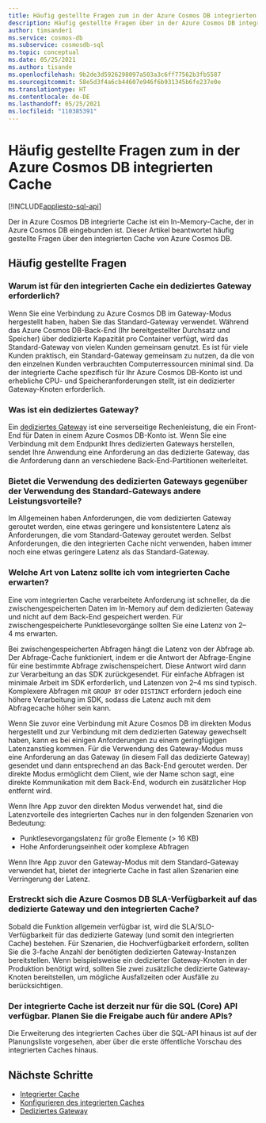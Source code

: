 ```yaml
---
title: Häufig gestellte Fragen zum in der Azure Cosmos DB integrierten Cache
description: Häufig gestellte Fragen über in der Azure Cosmos DB integrierten Cache.
author: timsander1
ms.service: cosmos-db
ms.subservice: cosmosdb-sql
ms.topic: conceptual
ms.date: 05/25/2021
ms.author: tisande
ms.openlocfilehash: 9b2de3d5926298097a503a3c6ff77562b3fb5587
ms.sourcegitcommit: 58e5d3f4a6cb44607e946f6b931345b6fe237e0e
ms.translationtype: HT
ms.contentlocale: de-DE
ms.lasthandoff: 05/25/2021
ms.locfileid: "110385391"
---
```

# <a name="azure-cosmos-db-integrated-cache-frequently-asked-questions"></a>Häufig gestellte Fragen zum in der Azure Cosmos DB integrierten Cache
[!INCLUDE[appliesto-sql-api](includes/appliesto-sql-api.md)]

Der in Azure Cosmos DB integrierte Cache ist ein In-Memory-Cache, der in Azure Cosmos DB eingebunden ist. Dieser Artikel beantwortet häufig gestellte Fragen über den integrierten Cache von Azure Cosmos DB.

## <a name="frequently-asked-questions"></a>Häufig gestellte Fragen

### <a name="why-does-the-integrated-cache-require-a-dedicated-gateway"></a>Warum ist für den integrierten Cache ein dediziertes Gateway erforderlich?

Wenn Sie eine Verbindung zu Azure Cosmos DB im Gateway-Modus hergestellt haben, haben Sie das Standard-Gateway verwendet. Während das Azure Cosmos DB-Back-End (Ihr bereitgestellter Durchsatz und Speicher) über dedizierte Kapazität pro Container verfügt, wird das Standard-Gateway von vielen Kunden gemeinsam genutzt. Es ist für viele Kunden praktisch, ein Standard-Gateway gemeinsam zu nutzen, da die von den einzelnen Kunden verbrauchten Computerressourcen minimal sind. Da der integrierte Cache spezifisch für Ihr Azure Cosmos DB-Konto ist und erhebliche CPU- und Speicheranforderungen stellt, ist ein dedizierter Gateway-Knoten erforderlich.

### <a name="what-is-a-dedicated-gateway"></a>Was ist ein dediziertes Gateway?

Ein [dediziertes Gateway](dedicated-gateway.md) ist eine serverseitige Rechenleistung, die ein Front-End für Daten in einem Azure Cosmos DB-Konto ist. Wenn Sie eine Verbindung mit dem Endpunkt Ihres dedizierten Gateways herstellen, sendet Ihre Anwendung eine Anforderung an das dedizierte Gateway, das die Anforderung dann an verschiedene Back-End-Partitionen weiterleitet.

### <a name="does-using-the-dedicated-gateway-offer-any-other-performance-benefits-over-using-the-standard-gateway"></a>Bietet die Verwendung des dedizierten Gateways gegenüber der Verwendung des Standard-Gateways andere Leistungsvorteile?

Im Allgemeinen haben Anforderungen, die vom dedizierten Gateway geroutet werden, eine etwas geringere und konsistentere Latenz als Anforderungen, die vom Standard-Gateway geroutet werden. Selbst Anforderungen, die den integrierten Cache nicht verwenden, haben immer noch eine etwas geringere Latenz als das Standard-Gateway.

### <a name="what-kind-of-latency-should-i-expect-from-the-integrated-cache"></a>Welche Art von Latenz sollte ich vom integrierten Cache erwarten?

Eine vom integrierten Cache verarbeitete Anforderung ist schneller, da die zwischengespeicherten Daten im In-Memory auf dem dedizierten Gateway und nicht auf dem Back-End gespeichert werden. Für zwischengespeicherte Punktlesevorgänge sollten Sie eine Latenz von 2–4 ms erwarten.

Bei zwischengespeicherten Abfragen hängt die Latenz von der Abfrage ab. Der Abfrage-Cache funktioniert, indem er die Antwort der Abfrage-Engine für eine bestimmte Abfrage zwischenspeichert. Diese Antwort wird dann zur Verarbeitung an das SDK zurückgesendet. Für einfache Abfragen ist minimale Arbeit im SDK erforderlich, und Latenzen von 2–4 ms sind typisch. Komplexere Abfragen mit `GROUP BY` oder `DISTINCT` erfordern jedoch eine höhere Verarbeitung im SDK, sodass die Latenz auch mit dem Abfragecache höher sein kann.

Wenn Sie zuvor eine Verbindung mit Azure Cosmos DB im direkten Modus hergestellt und zur Verbindung mit dem dedizierten Gateway gewechselt haben, kann es bei einigen Anforderungen zu einem geringfügigen Latenzanstieg kommen. Für die Verwendung des Gateway-Modus muss eine Anforderung an das Gateway (in diesem Fall das dedizierte Gateway) gesendet und dann entsprechend an das Back-End geroutet werden. Der direkte Modus ermöglicht dem Client, wie der Name schon sagt, eine direkte Kommunikation mit dem Back-End, wodurch ein zusätzlicher Hop entfernt wird. 

Wenn Ihre App zuvor den direkten Modus verwendet hat, sind die Latenzvorteile des integrierten Caches nur in den folgenden Szenarien von Bedeutung:

- Punktlesevorgangslatenz für große Elemente (> 16 KB)
- Hohe Anforderungseinheit oder komplexe Abfragen

Wenn Ihre App zuvor den Gateway-Modus mit dem Standard-Gateway verwendet hat, bietet der integrierte Cache in fast allen Szenarien eine Verringerung der Latenz. 

### <a name="does-the-azure-cosmos-db-availability-sla-extend-to-the-dedicated-gateway-and-integrated-cache"></a>Erstreckt sich die Azure Cosmos DB SLA-Verfügbarkeit auf das dedizierte Gateway und den integrierten Cache?

Sobald die Funktion allgemein verfügbar ist, wird die SLA/SLO-Verfügbarkeit für das dedizierte Gateway (und somit den integrierten Cache) bestehen. Für Szenarien, die Hochverfügbarkeit erfordern, sollten Sie die 3-fache Anzahl der benötigten dedizierten Gateway-Instanzen bereitstellen. Wenn beispielsweise ein dedizierter Gateway-Knoten in der Produktion benötigt wird, sollten Sie zwei zusätzliche dedizierte Gateway-Knoten bereitstellen, um mögliche Ausfallzeiten oder Ausfälle zu berücksichtigen.

### <a name="the-integrated-cache-is-only-available-for-sql-core-api-right-now-are-you-planning-on-releasing-it-for-other-apis-as-well"></a>Der integrierte Cache ist derzeit nur für die SQL (Core) API verfügbar. Planen Sie die Freigabe auch für andere APIs?

Die Erweiterung des integrierten Caches über die SQL-API hinaus ist auf der Planungsliste vorgesehen, aber über die erste öffentliche Vorschau des integrierten Caches hinaus.

## <a name="next-steps"></a>Nächste Schritte

- [Integrierter Cache](integrated-cache.md)
- [Konfigurieren des integrierten Caches](how-to-configure-integrated-cache.md)
- [Dediziertes Gateway](dedicated-gateway.md)